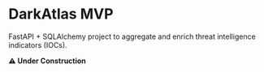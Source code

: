 # DarkAtlas MVP

FastAPI + SQLAlchemy project to aggregate and enrich threat intelligence indicators (IOCs).

**⚠️ Under Construction**